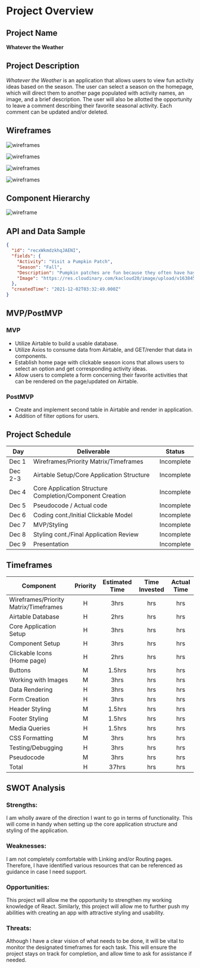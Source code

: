 # Project Overview

## Project Name

<strong>Whatever the Weather</strong>

## Project Description

<em>Whatever the Weather</em> is an application that allows users to view fun activity ideas based on the season. The user can select a season on the homepage, which will direct them to another page populated with activity names, an image, and a brief description. The user will also be allotted the opportunity to leave a comment describing their favorite seasonal activity. Each comment can be updated and/or deleted.

## Wireframes

![wireframes](https://res.cloudinary.com/kacloud20/image/upload/v1638419450/Project%202/wireframe1_c2oor5.png)

![wireframes](https://res.cloudinary.com/kacloud20/image/upload/v1638419472/Project%202/wireframe2_dwp9sc.png)

![wireframes](https://res.cloudinary.com/kacloud20/image/upload/v1638419389/Project%202/mobile_wireframe1_i5mk1k.png)

![wireframes](https://res.cloudinary.com/kacloud20/image/upload/v1638419428/Project%202/mobile_wireframe2_cotygt.png)

## Component Hierarchy

![wireframe](https://res.cloudinary.com/kacloud20/image/upload/v1638422834/Project%202/comp_hierarchy_twmlmk.png)

## API and Data Sample

```json
{
  "id": "recxWkmdzkhqJAENI",
  "fields": {
    "Activity": "Visit a Pumpkin Patch",
    "Season": "Fall",
    "Description": "Pumpkin patches are fun because they often have hayrides, a corn maze, and/or a petting zoo in addition to pumpkins.",
    "Image": "https://res.cloudinary.com/kacloud20/image/upload/v1638456840/Project%202/pumpkin-patch-2873348_640_ocdu0n.jpg"
  },
  "createdTime": "2021-12-02T03:32:49.000Z"
}
```

## MVP/PostMVP

### MVP

- Utilize Airtable to build a usable database.
- Utilize Axios to consume data from Airtable, and GET/render that data in components.
- Establish home page with clickable season icons that allows users to select an option and get corresponding activity ideas.
- Allow users to complete a form concerning their favorite activities that can be rendered on the page/updated on Airtable.

### PostMVP

- Create and implement second table in Airtable and render in application.
- Addition of filter options for users.

## Project Schedule

| Day     | Deliverable                                              | Status     |
| ------- | -------------------------------------------------------- | ---------- |
| Dec 1   | Wireframes/Priority Matrix/Timeframes                    | Incomplete |
| Dec 2-3 | Airtable Setup/Core Application Structure                | Incomplete |
| Dec 4   | Core Application Structure Completion/Component Creation | Incomplete |
| Dec 5   | Pseudocode / Actual code                                 | Incomplete |
| Dec 6   | Coding cont./Initial Clickable Model                     | Incomplete |
| Dec 7   | MVP/Styling                                              | Incomplete |
| Dec 8   | Styling cont./Final Application Review                   | Incomplete |
| Dec 9   | Presentation                                             | Incomplete |

## Timeframes

| Component                             | Priority | Estimated Time | Time Invested | Actual Time |
| ------------------------------------- | :------: | :------------: | :-----------: | :---------: |
| Wireframes/Priority Matrix/Timeframes |    H     |      3hrs      |      hrs      |     hrs     |
| Airtable Database                     |    H     |      2hrs      |      hrs      |     hrs     |
| Core Application Setup                |    H     |      3hrs      |      hrs      |     hrs     |
| Component Setup                       |    H     |      3hrs      |      hrs      |     hrs     |
| Clickable Icons (Home page)           |    H     |      2hrs      |      hrs      |     hrs     |
| Buttons                               |    M     |     1.5hrs     |      hrs      |     hrs     |
| Working with Images                   |    M     |      3hrs      |      hrs      |     hrs     |
| Data Rendering                        |    H     |      3hrs      |      hrs      |     hrs     |
| Form Creation                         |    H     |      3hrs      |      hrs      |     hrs     |
| Header Styling                        |    M     |     1.5hrs     |      hrs      |     hrs     |
| Footer Styling                        |    M     |     1.5hrs     |      hrs      |     hrs     |
| Media Queries                         |    H     |     1.5hrs     |      hrs      |     hrs     |
| CSS Formatting                        |    M     |      3hrs      |      hrs      |     hrs     |
| Testing/Debugging                     |    H     |      3hrs      |      hrs      |     hrs     |
| Pseudocode                            |    M     |      3hrs      |      hrs      |     hrs     |
| Total                                 |    H     |     37hrs      |      hrs      |     hrs     |

## SWOT Analysis

### Strengths:

I am wholly aware of the direction I want to go in terms of functionality. This will come in handy when setting up the core application structure and styling of the application.

### Weaknesses:

I am not completely comfortable with Linking and/or Routing pages. Therefore, I have identified various resources that can be referenced as guidance in case I need support.

### Opportunities:

This project will allow me the opportunity to strengthen my working knowledge of React. Similarly, this project will allow me to further push my abilities with creating an app with attractive styling and usability.

### Threats:

Although I have a clear vision of what needs to be done, it will be vital to monitor the designated timeframes for each task. This will ensure the project stays on track for completion, and allow time to ask for assistance if needed.
